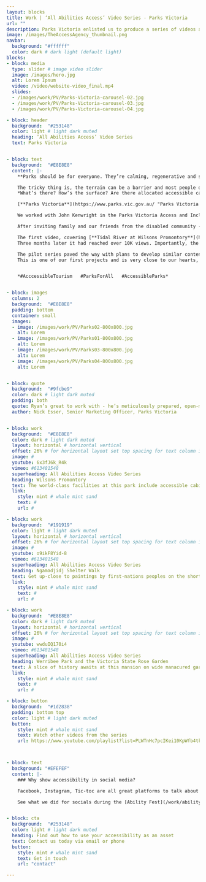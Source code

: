 ```yaml
---
layout: blocks
title: Work | ‘All Abilities Access’ Video Series - Parks Victoria
url: ""
description: Parks Victoria enlisted us to produce a series of videos about accessible parks
image: /images/TheAccessAgency_thumbnail.png
navbar:
  background: "#ffffff"
  color: dark # dark light (default light)
blocks:
- block: media
  type: slider # image video slider
  image: /images/hero.jpg
  alt: Lorem Ipsum
  video: /video/website-video_final.mp4
  slides:
  - /images/work/PV/Parks-Victoria-carousel-02.jpg
  - /images/work/PV/Parks-Victoria-carousel-03.jpg
  - /images/work/PV/Parks-Victoria-carousel-04.jpg

- block: header
  background:  "#253148"
  color: light # light dark muted
  heading: ‘All Abilities Access’ Video Series
  text: Parks Victoria


- block: text
  background:  "#E8E8E8"
  content: |-
    **Parks should be for everyone. They’re calming, regenerative and should be easy for everyone to visit.**

    The tricky thing is, the terrain can be a barrier and most people don’t know what to expect when they visit.
    *What’s there? How’s the surface? Are there allocated accessible car parks and toilets?*

    [**Parks Victoria**](https://www.parks.vic.gov.au/ "Parks Victoria website") engaged us to research, write, edit and produce videos for 10 selected parks –showcasing the access for mobility.

    We worked with John Kenwright in the Parks Victoria Access and Inclusion team and Nick Esser in Marketing - along with staff and rangers - to understand the history, biodiversity and uniqueness of each park.

    After inviting family and our friends from the disabled community - we got to filming. Across a 6-month period dodging COVID lockdowns we shot at these wonderful public parks – some of them iconic Victorian destinations in their own right. We provided planning, talent, voice-over, camera work, motion graphics, edits and final output

    The first video, covering [**Tidal River at Wilsons Promontory**](https://www.parks.vic.gov.au/places-to-see/parks/wilsons-promontory-national-park/things-to-do/tidal-river-visitor-centre), was released on ‘International Wheelchair Day’ in March 2021. It showcased the accommodation options, beach access and accessible walks. Within three days more than 2,000 people had viewed the video sharing with their networks.
    Three months later it had reached over 10K views. Importantly, the video was shared widely to those who were planning to visit – proving the information was what they needed to plan and visit with confidence.

    The pilot series paved the way with plans to develop similar content showcasing other disabilities in other parks.
    This is one of our first projects and is very close to our hearts, we’d like to thank all involved – with special thanks to John Kenwright.


    *#AcccessibleTourism   #ParksForAll   #AccessibleParks*


- block: images
  columns: 2
  background:  "#E8E8E8"
  padding: bottom
  container: small
  images:
  - image: /images/work/PV/Parks02-800x800.jpg
    alt: Lorem
  - image: /images/work/PV/Parks01-800x800.jpg
    alt: Lorem
  - image: /images/work/PV/Parks03-800x800.jpg
    alt: Lorem
  - image: /images/work/PV/Parks04-800x800.jpg
    alt: Lorem


- block: quote
  background:  "#9fcbe9"
  color: dark # light dark muted
  padding: both
  quote: Ryan’s great to work with - he’s meticulously prepared, open-minded and adaptable.
  author: Nick Esser, Senior Marketing Officer, Parks Victoria


- block: work
  background:  "#E8E8E8"
  color: dark # light dark muted
  layout: horizontal # horizontal vertical
  offset: 26% # for horizontal layout set top spacing for text column in percentages eg 25%
  image: #
  youtube: 6x3fJ6k_R4k
  vimeo: #613481548
  superheading: All Abilities Access Video Series
  heading: Wilsons Promontory
  text: The world-class facilities at this park include accessible cabins, beach wheelchairs, accessible walks, bathroom equipment and the off-road *Trailrider* wheelchair.
  link:
    style: mint # whale mint sand
    text: #
    url: #

- block: work
  background:  "#191919"
  color: light # light dark muted
  layout: horizontal # horizontal vertical
  offset: 26% # for horizontal layout set top spacing for text column in percentages eg 25%
  image: #
  youtube: o9ikF8Yid-8
  vimeo: #613481548
  superheading: All Abilities Access Video Series
  heading: Ngamadjidj Shelter Walk
  text: Get up-close to paintings by first-nations peoples on the short accessible walk within the Grampians National Park.
  link:
    style: mint # whale mint sand
    text: #
    url: #

- block: work
  background:  "#E8E8E8"
  color: dark # light dark muted
  layout: horizontal # horizontal vertical
  offset: 26% # for horizontal layout set top spacing for text column in percentages eg 25%
  image: #
  youtube: wwduIQ170i4
  vimeo: #613481548
  superheading: All Abilities Access Video Series
  heading: Werribee Park and the Victoria State Rose Garden
  text: A slice of history awaits at this mansion on wide manacured gardens – adjacent to the Victorian State Rose Garden.
  link:
    style: mint # whale mint sand
    text: #
    url: #

- block: button
  background:  "#1d2838"
  padding: bottom top
  color: light # light dark muted
  button:
    style: mint # whale mint sand
    text: Watch other videos from the series
    url: https://www.youtube.com/playlist?list=PLWTnHc7pcIKei10KpWfb4tk0ABCWvx5wP



- block: text
  background: "#EFEFEF"
  content: |-
    ### Why show accessibility in social media?

    Facebook, Instagram, Tic-toc are all great platforms to talk about access. On one hand, that's where your audience are when they're looking to be inspired. That spark when someone decides to start shopping for travel – **for some, that can ignite by seeing good accessibility**.

    See what we did for socials during the [Ability Fest](/work/ability-fest/) event.


- block: cta
  background:  "#253148"
  color: light # light dark muted
  heading: Find out how to use your accessibility as an asset
  text: Contact us today via email or phone
  button:
    style: mint # whale mint sand
    text: Get in touch
    url: "contact"

---
```

